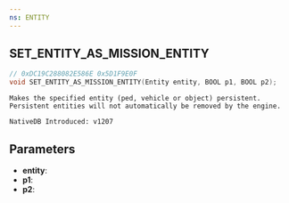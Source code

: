 ```yaml
---
ns: ENTITY
---
```

## SET_ENTITY_AS_MISSION_ENTITY

```c
// 0xDC19C288082E586E 0x5D1F9E0F
void SET_ENTITY_AS_MISSION_ENTITY(Entity entity, BOOL p1, BOOL p2);
```

```
Makes the specified entity (ped, vehicle or object) persistent. Persistent entities will not automatically be removed by the engine.

NativeDB Introduced: v1207
```

## Parameters
* **entity**:
* **p1**:
* **p2**:
